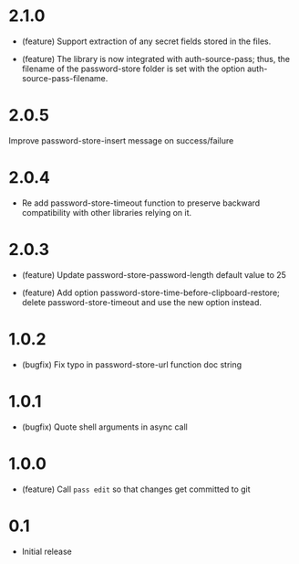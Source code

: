# 2.1.0

* (feature) Support extraction of any secret fields stored in the files.

* (feature) The library is now integrated with auth-source-pass; thus, the
            filename of the password-store folder is set with the option
            auth-source-pass-filename.

# 2.0.5

Improve password-store-insert message on success/failure

# 2.0.4
	
* Re add password-store-timeout function to preserve backward
  compatibility with other libraries relying on it.
	
# 2.0.3
	
* (feature) Update password-store-password-length default value to 25
	
* (feature) Add option password-store-time-before-clipboard-restore; delete
            password-store-timeout and use the new option instead.
	
# 1.0.2

* (bugfix) Fix typo in password-store-url function doc string

# 1.0.1

* (bugfix) Quote shell arguments in async call

# 1.0.0

* (feature) Call `pass edit` so that changes get committed to git

# 0.1

* Initial release
